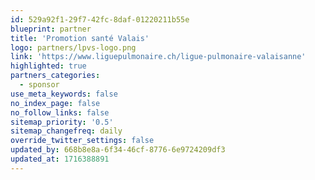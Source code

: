 ```yaml
---
id: 529a92f1-29f7-42fc-8daf-01220211b55e
blueprint: partner
title: 'Promotion santé Valais'
logo: partners/lpvs-logo.png
link: 'https://www.liguepulmonaire.ch/ligue-pulmonaire-valaisanne'
highlighted: true
partners_categories:
  - sponsor
use_meta_keywords: false
no_index_page: false
no_follow_links: false
sitemap_priority: '0.5'
sitemap_changefreq: daily
override_twitter_settings: false
updated_by: 668b8e8a-6f34-46cf-8776-6e9724209df3
updated_at: 1716388891
---
```

